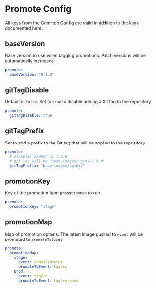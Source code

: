 # Promote Config

All keys from the [Common Config](common.md) are valid in addition to the keys documented here.

## baseVersion

Base version to use when tagging promotions.  Patch versions will be automatically increased

```yaml
promote:
  baseVersion: "0.1.0"
```

## gitTagDisable

Default is `false`.  Set to `true` to disable adding a Git tag to the repository

```yaml
promote:
  gitTagDisable: true
```

## gitTagPrefix

Set to add a prefix to the Git tag that will be applied to the repository

```yaml
promote:
  # example: SemVer is 1.0.0
  # git tag will be "base-images/nginx/1.0.0"
  gitTagPrefix: "base-images/nginx/"
```

## promotionKey

Key of the promotion from `promotionMap` to run

```yaml
promote:
  promotionKey: "stage"
```

## promotionMap

Map of promotion options.  The latest image pushed to `event` will be promoted to `promoteToEvent`

```yaml
promote:
  promotionMap:
    stage:
      event: commit/master
      promoteToEvent: tag/rc
    prod:
      event: tag/rc
      promoteToEvent: tag/release
```
